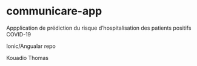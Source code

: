 # communicare-app

Appplication de prédiction du risque d’hospitalisation des patients positifs COVID-19

Ionic/Angualar repo 

Kouadio Thomas
